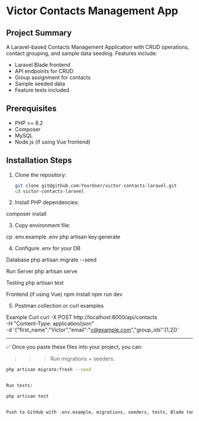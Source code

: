 # Victor Contacts Management App

## Project Summary
A Laravel-based Contacts Management Application with CRUD operations, contact grouping, and sample data seeding. Features include:
- Laravel Blade frontend
- API endpoints for CRUD
- Group assignment for contacts
- Sample seeded data
- Feature tests included

## Prerequisites
- PHP >= 8.2
- Composer
- MySQL
- Node.js (if using Vue frontend)

## Installation Steps
1. Clone the repository:
   ```bash
   git clone git@github.com:YourUser/victor-contacts-laravel.git
   cd victor-contacts-laravel
2. Install PHP dependencies:

composer install


3. Copy environment file:

cp .env.example .env
php artisan key:generate


4. Configure .env for your DB

Database
php artisan migrate --seed

Run Server
php artisan serve

Testing
php artisan test

Frontend (if using Vue)
npm install
npm run dev

5. Postman collection or curl examples

Example Curl
curl -X POST http://localhost:8000/api/contacts \
-H "Content-Type: application/json" \
-d '{"first_name":"Victor","email":"v@example.com","group_ids":[1,2]}'


---

✅ Once you paste these files into your project, you can:

>>>Run migrations + seeders:  
```bash
php artisan migrate:fresh --seed


Run tests:

php artisan test


Push to GitHub with .env.example, migrations, seeders, tests, Blade templates, controllers, and README.